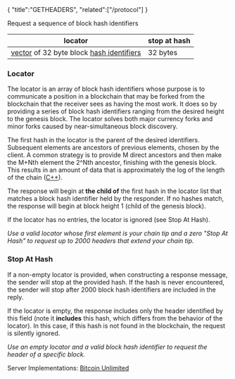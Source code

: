 <div class="cwikmeta">
{
"title":"GETHEADERS",
"related":["/protocol"]
} </div>

Request a sequence of block hash identifiers

|        locator                                                                                | stop at hash | 
|-----------------------------------------------------------------------------------------------|----------|
| [vector](/protocol/p2p/vector) of 32 byte block [hash identifiers](/glossary/hash__identifier)| 32 bytes |


### Locator

The locator is an array of block hash identifiers whose purpose is to communicate a position in a blockchain that may be forked from the blockchain that the receiver sees as having the most work.  It does so by providing a series of block hash identifiers ranging from the desired height to the genesis block.  The locator solves both major currency forks and minor forks caused by near-simultaneous block discovery.

The first hash in the locator is the parent of the desired identifiers.  Subsequent elements are ancestors of previous elements, chosen by the client.  A common strategy is to provide M direct ancestors and then make the M+Nth element the 2^Nth ancestor, finishing with the genesis block.  This results in an amount of data that is approximately the log of the length of the chain ([C++](https://github.com/BitcoinUnlimited/BitcoinUnlimited/blob/eb264e627e231f7219e60eef41b4e37cc52d6d9d/src/chain.cpp#L32)).

The response will begin at **the child of** the first hash in the locator list that matches a block hash identifier held by the responder.  If no hashes match, the response will begin at block height 1 (child of the genesis block). 

If the locator has no entries, the locator is ignored (see Stop At Hash).

*Use a valid locator whose first element is your chain tip and a zero "Stop At Hash" to request up to 2000 headers that extend your chain tip.*

### Stop At Hash

If a non-empty locator is provided, when constructing a response message, the sender will stop at the provided hash.  If the hash is never encountered, the sender will stop after 2000 block hash identifiers are included in the reply. 

If the locator is empty, the response includes only the header identified by this field (note it  **includes** this hash, which differs from the behavior of the locator).  In this case, if this hash is not found in the blockchain, the request is silently ignored.

*Use an empty locator and a valid block hash identifier to request the header of a specific block.*

Server Implementations: [Bitcoin Unlimited](https://github.com/BitcoinUnlimited/BitcoinUnlimited/blob/eb264e627e231f7219e60eef41b4e37cc52d6d9d/src/net_processing.cpp#L1131)